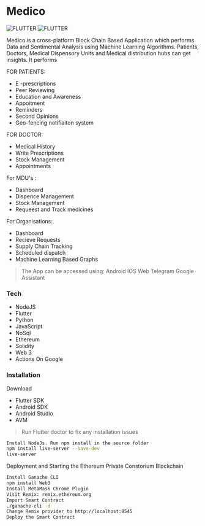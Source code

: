 # Medico

![FLUTTER](https://flutter.io/assets/flutter-lockup-4cb0ee072ab312e59784d9fbf4fb7ad42688a7fdaea1270ccf6bbf4f34b7e03f.svg)
![FLUTTER](https://ethereum.org/images/logos/ETHEREUM-LOGO_LANDSCAPE_Black_small.png)


Medico is a cross-platform Block Chain Based Application which performs Data and Sentimental Analysis using Machine Learning Algorithms.
Patients, Doctors, Medical Dispensory Units and Medical distribution hubs can get insights. It performs 

FOR PATIENTS:
 - E -prescriptions
 - Peer Reviewing
 - Education and Awareness
 - Appoitment
 - Reminders
 - Second Opinions
 - Geo-fencing notifiaiton system
 

FOR DOCTOR:
 - Medical History
 - Write Prescriptions
 - Stock Management
 - Appointments

For MDU's :
 - Dashboard
 - Dispence Management
 - Stock Management
 - Requeest and Track medicines

For Organisations:
 - Dashboard
 - Recieve Requests
 - Supply Chain Tracking
 - Scheduled dispatch
 - Machine Learning Based Graphs

>The App can be accessed using:
>  Android
>  IOS
>  Web
>  Telegram
>  Google Assistant
>

### Tech

* NodeJS 
* Flutter 
* Python
* JavaScript
* NoSql
* Ethereum
* Solidity
* Web 3
* Actions On Google


### Installation

Download 
 - Flutter SDK
 - Android SDK
 - Android Studio
 - AVM

>Run Flutter doctor to fix any installation issues
```sh
Install NodeJs. Run npm install in the source folder
npm install live-server --save-dev
live-server
```
Deployment and Starting the Ethereum Private Constorium Blockchain
```sh
Install Ganache CLI
npm install Web3
Install MetaMask Chrome Plugin
Visit Remix: remix.ethereum.org
Import Smart Contract
./ganache-cli -d
Change Remix provider to http://localhost:8545
Deploy the Smart Contract
```
